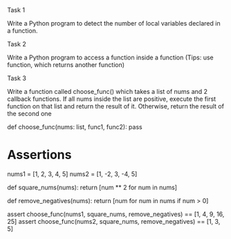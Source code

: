 Task 1

Write a Python program to detect the number of local variables declared in a function.

Task 2

Write a Python program to access a function inside a function (Tips: use function, which returns another function)

Task 3

Write a function called choose_func() which takes a list of nums and 2 callback functions. If all nums inside the list are positive, execute the first function on that list and return the result of it. Otherwise, return the result of the second one

def choose_func(nums: list, func1, func2):
pass

# Assertions

nums1 = [1, 2, 3, 4, 5]
nums2 = [1, -2, 3, -4, 5]

def square_nums(nums):
return [num ** 2 for num in nums]

def remove_negatives(nums):
return [num for num in nums if num > 0]

assert choose_func(nums1, square_nums, remove_negatives) == [1, 4, 9, 16, 25]
assert choose_func(nums2, square_nums, remove_negatives) == [1, 3, 5]
